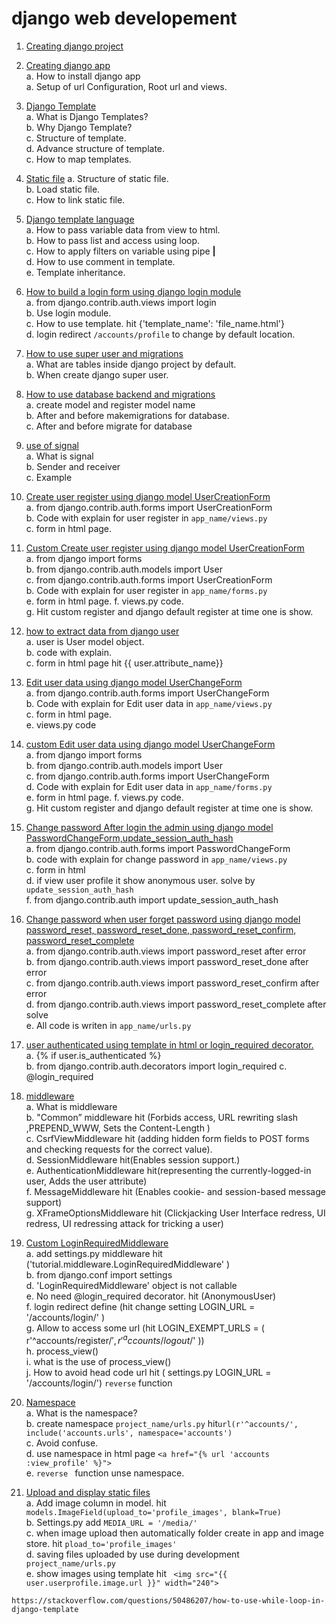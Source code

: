 # django web developement
1. [Creating django project](https://github.com/MaazMS/django-web-developement/blob/Django/Document/1.md)    
2. [Creating django app](https://github.com/MaazMS/django-web-developement/blob/Django/Document/2.md)  
    a. How to install django app  
    a. Setup of url Configuration, Root url and views. 
3. [Django Template](https://github.com/MaazMS/django-web-developement/blob/Django/Document/3.md)     
    a. What is Django Templates?       
    b. Why Django Template?   
    c. Structure of template.    
    d. Advance structure of template.    
    c. How to map templates.   
4. [Static file](https://github.com/MaazMS/django-web-developement/blob/Django/Document/4.md) 
    a. Structure of static file.   
    b. Load static file.   
    c. How to link static file.   
 5. [Django template language](https://github.com/MaazMS/django-web-developement/blob/Django/Document/5.md)  
    a. How to pass variable data from view to html.  
    b. How to  pass list and access using loop.  
    c. How to apply filters on variable using pipe **|**  
    d. How to use comment in template.  
    e. Template inheritance. 
6. [How to build a login form using django login module](https://github.com/MaazMS/django-web-developement/blob/Django/Document/6.md)    
    a. from django.contrib.auth.views import login     
    b. Use login module.      
    c. How to use template. hit {'template_name': 'file_name.html'}    
    d. login redirect `/accounts/profile` to change by default location.    
7. [How to use super user and migrations ](https://github.com/MaazMS/django-web-developement/blob/Django/Document/7.md)     
    a. What are tables inside django project by default.     
    b. When create django super user.      
8. [How to use database backend and migrations](https://github.com/MaazMS/django-web-developement/blob/Django/Document/8.md)     
    a. create model and register model name  
    b. After and before makemigrations for database.     
    c. After and before migrate for database   
9. [use of signal](https://github.com/MaazMS/django-web-developement/blob/Django/Document/9.md)     
    a. What is signal    
    b. Sender and receiver   
    c. Example    
10. [Create user register using django model UserCreationForm](https://github.com/MaazMS/django-web-developement/blob/Django/Document/10.md)  
    a. from django.contrib.auth.forms import UserCreationForm   
    b. Code with explain for user register in `app_name/views.py`        
    c. form in html page.   
11. [Custom Create user register using django model UserCreationForm](https://github.com/MaazMS/django-web-developement/blob/Django/Document/11.md)    
    a. from django import forms    
    b. from django.contrib.auth.models import User    
    c. from django.contrib.auth.forms import UserCreationForm   
    b. Code with explain for user register in `app_name/forms.py`     
    e. form in html page.
    f. views.py code.   
    g. Hit custom register and django default register at time one is show.     
12. [how to extract data from django user](https://github.com/MaazMS/django-web-developement/blob/Django/Document/12.md)    
    a. user is User model object.  
    b. code with explain.           
    c. form in html page hit {{ user.attribute_name}}     
13. [Edit user data using django model UserChangeForm](https://github.com/MaazMS/django-web-developement/blob/Django/Document/13.md)     
    a. from django.contrib.auth.forms import UserChangeForm     
    b. Code with explain for Edit user data in `app_name/views.py`     
    c. form in html page.     
    e. views.py code    
14. [custom Edit user data using django model UserChangeForm](https://github.com/MaazMS/django-web-developement/blob/Django/Document/14.md)      
    a. from django import forms      
    b. from django.contrib.auth.models import User    
    c. from django.contrib.auth.forms import UserChangeForm   
    d. Code with explain for Edit user data in `app_name/forms.py`  
    e. form in html page. 
    f. views.py code.      
    g. Hit custom register and django default register at time one is show.      
15. [Change password After login the admin using django model PasswordChangeForm,update_session_auth_hash ](https://github.com/MaazMS/django-web-developement/blob/Django/Document/15.md)      
    a. from django.contrib.auth.forms import PasswordChangeForm  
    b. code with explain for change password in `app_name/views.py`  
    c. form in html  
    d. if view user profile it show anonymous user. solve by `update_session_auth_hash`     
    f. from django.contrib.auth import update_session_auth_hash   
16. [Change password when user forget password using django model password_reset, password_reset_done, password_reset_confirm, password_reset_complete](https://github.com/MaazMS/django-web-developement/blob/Django/Document/16.md)     
    a. from django.contrib.auth.views import password_reset after error    
    b. from django.contrib.auth.views import password_reset_done after error  
    c. from django.contrib.auth.views import password_reset_confirm after error   
    d. from django.contrib.auth.views import password_reset_complete after solve   
    e. All code is writen in `app_name/urls.py`   
17. [user authenticated using template in html or login_required decorator.](https://github.com/MaazMS/django-web-developement/blob/Django/Document/17.md)     
    a. {% if user.is_authenticated %}   
    b. from django.contrib.auth.decorators import login_required 
    c. @login_required   
18. [middleware](https://github.com/MaazMS/django-web-developement/blob/Django/Document/18.md)      
    a. What is middleware      
    b. "Common” middleware hit (Forbids access, URL rewriting slash ,PREPEND_WWW, Sets the Content-Length )       
    c. CsrfViewMiddleware hit (adding hidden form fields to POST forms and checking requests for the correct value).  
    d. SessionMiddleware hit(Enables session support.)    
    e. AuthenticationMiddleware hit(representing the currently-logged-in user, Adds the user attribute)    
    f. MessageMiddleware hit (Enables cookie- and session-based message support)      
    g. XFrameOptionsMiddleware hit (Clickjacking User Interface redress, UI redress, UI redressing attack for tricking a user)   

19. [Custom LoginRequiredMiddleware](https://github.com/MaazMS/django-web-developement/blob/Django/Document/19.md)    
    a. add settings.py middleware hit ('tutorial.middleware.LoginRequiredMiddleware' )    
    b. from django.conf import settings   
    d. 'LoginRequiredMiddleware' object is not callable    
    e. No need @login_required decorator.  hit (AnonymousUser)    
    f. login redirect define (hit change setting  LOGIN_URL = '/accounts/login/' )     
    g. Allow to access some url (hit LOGIN_EXEMPT_URLS = ( r'^accounts/register/$', r'^accounts/logout/$' ))      
    h. process_view()     
    i. what is the use of process_view()      
    j. How to avoid head code url hit ( settings.py LOGIN_URL = '/accounts/login/') `reverse` function    
20. [Namespace](https://github.com/MaazMS/django-web-developement/blob/Django/Document/20.md)      
    a. What is the namespace?   
    b. create namespace `project_name/urls.py` hit`url(r'^accounts/', include('accounts.urls', namespace='accounts')`    
    c. Avoid confuse.  
    d. use namespace in html page `<a href="{% url 'accounts :view_profile' %}">`  
    e. `reverse `  function unse namespace.    
21. [Upload and display static files](https://github.com/MaazMS/django-web-developement/blob/Django/Document/upload_images_21.md)      
    a. Add image column in model. hit `models.ImageField(upload_to='profile_images', blank=True)`     
    b. Settings.py  add `MEDIA_URL = '/media/'`     
    c. when image upload then automatically folder create in app and image store. hit `pload_to='profile_images'`        
    d. saving files uploaded by use during development `project_name/urls.py`     
    e. show images using template hit ` <img src="{{ user.userprofile.image.url }}" width="240">`         
        
           
`https://stackoverflow.com/questions/50486207/how-to-use-while-loop-in-django-template`    
   